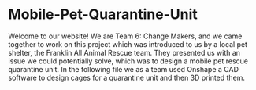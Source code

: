 # Mobile-Pet-Quarantine-Unit
Welcome to our website! We are Team 6: Change Makers, and we came together to work on this project which was introduced to us by a local pet shelter,
the Franklin All Animal Rescue team. They presented us with an issue we could potentially solve, which was to design a mobile pet rescue quarantine unit.
In the following file we as a team used Onshape a CAD software to design cages for a quarantine unit and then 3D printed them.
